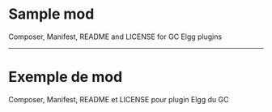 # Sample mod
Composer, Manifest, README and LICENSE for GC Elgg plugins

----

# Exemple de mod
Composer, Manifest, README et LICENSE pour plugin Elgg du GC
